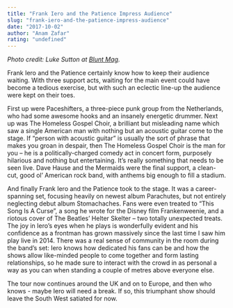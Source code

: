 ```yaml
---
title: "Frank Iero and the Patience Impress Audience"
slug: "frank-iero-and-the-patience-impress-audience"
date: "2017-10-02"
author: "Anam Zafar"
rating: "undefined"
---
```


_Photo credit: Luke Sutton at [Blunt Mag](http://www.bluntmag.com.au/listen/live-review-photos-frank-iero-and-the-patience-melbourne-2016/)._

Frank Iero and the Patience certainly know how to keep their audience waiting. With three support acts, waiting for the main event could have become a tedious exercise, but with such an eclectic line-up the audience were kept on their toes.

First up were Paceshifters, a three-piece punk group from the Netherlands, who had some awesome hooks and an insanely energetic drummer. Next up was The Homeless Gospel Choir, a brilliant but misleading name which saw a single American man with nothing but an acoustic guitar come to the stage. If “person with acoustic guitar” is usually the sort of phrase that makes you groan in despair, then The Homeless Gospel Choir is the man for you – he is a politically-charged comedy act in concert form, purposely hilarious and nothing but entertaining. It’s really something that needs to be seen live. Dave Hause and the Mermaids were the final support, a clean-cut, good ol’ American rock band, with anthems big enough to fill a stadium.

And finally Frank Iero and the Patience took to the stage. It was a career-spanning set, focusing heavily on newest album Parachutes, but not entirely neglecting debut album Stomachaches. Fans were even treated to “This Song Is A Curse”, a song he wrote for the Disney film Frankenweenie, and a riotous cover of The Beatles’ Helter Skelter – two totally unexpected treats. The joy in Iero’s eyes when he plays is wonderfully evident and his confidence as a frontman has grown massively since the last time I saw him play live in 2014. There was a real sense of community in the room during the band’s set: Iero knows how dedicated his fans can be and how the shows allow like-minded people to come together and form lasting relationships, so he made sure to interact with the crowd in as personal a way as you can when standing a couple of metres above everyone else.

The tour now continues around the UK and on to Europe, and then who knows - maybe Iero will need a break. If so, this triumphant show should leave the South West satiated for now.
